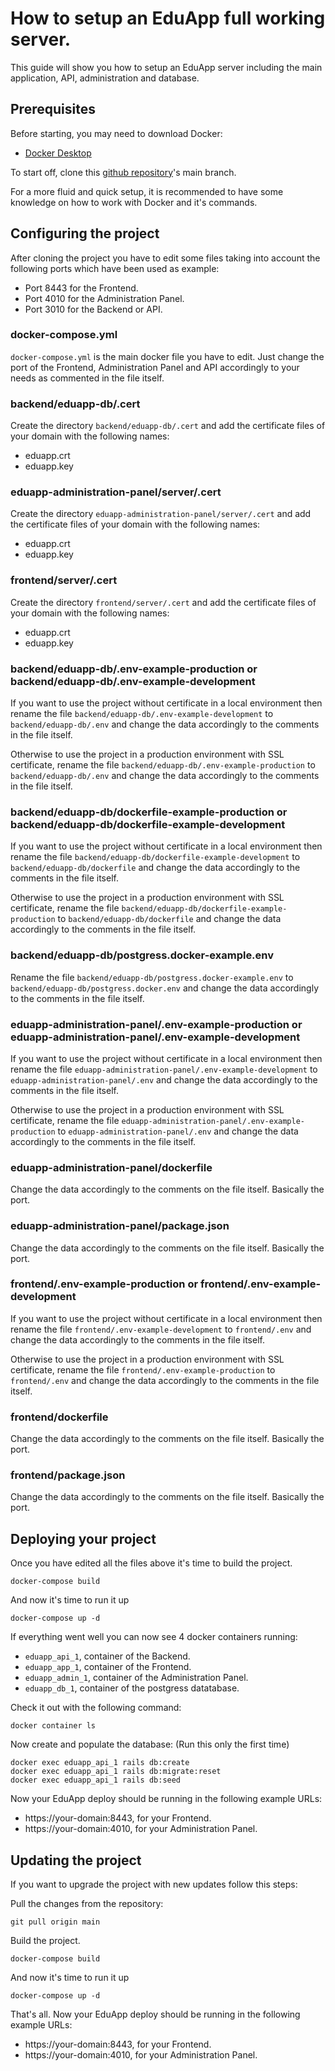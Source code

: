 # How to setup an EduApp full working server.

This guide will show you how to setup an EduApp server including the main application, API, administration and database.

## Prerequisites

Before starting, you may need to download Docker:
- [Docker Desktop](https://www.docker.com/products/docker-desktop/)

To start off, clone this [github repository](https://github.com/eduapp-project/eduapp/)'s main branch. 

For a more fluid and quick setup, it is recommended to have some knowledge on how to work with Docker and it's commands.

## Configuring the project

After cloning the project you have to edit some files taking into account the following ports which have been used as example:
- Port 8443 for the Frontend.
- Port 4010 for the Administration Panel.
- Port 3010 for the Backend or API.

### docker-compose.yml

```docker-compose.yml``` is the main docker file you have to edit. Just change the port of the Frontend, Administration Panel and API accordingly to your needs as commented in the file itself.

### backend/eduapp-db/.cert

Create the directory ```backend/eduapp-db/.cert``` and add the certificate files of your domain with the following names:
- eduapp.crt
- eduapp.key

### eduapp-administration-panel/server/.cert

Create the directory ```eduapp-administration-panel/server/.cert``` and add the certificate files of your domain with the following names:
- eduapp.crt
- eduapp.key

### frontend/server/.cert

Create the directory ```frontend/server/.cert``` and add the certificate files of your domain with the following names:
- eduapp.crt
- eduapp.key

### backend/eduapp-db/.env-example-production or backend/eduapp-db/.env-example-development

If you want to use the project without certificate in a local environment then rename the file ```backend/eduapp-db/.env-example-development``` to ```backend/eduapp-db/.env``` and change the data accordingly to the comments in the file itself.

Otherwise to use the project in a production environment with SSL certificate, rename the file ```backend/eduapp-db/.env-example-production``` to ```backend/eduapp-db/.env``` and change the data accordingly to the comments in the file itself.

### backend/eduapp-db/dockerfile-example-production or backend/eduapp-db/dockerfile-example-development

If you want to use the project without certificate in a local environment then rename the file ```backend/eduapp-db/dockerfile-example-development``` to ```backend/eduapp-db/dockerfile``` and change the data accordingly to the comments in the file itself.

Otherwise to use the project in a production environment with SSL certificate, rename the file ```backend/eduapp-db/dockerfile-example-production``` to ```backend/eduapp-db/dockerfile``` and change the data accordingly to the comments in the file itself.

### backend/eduapp-db/postgress.docker-example.env

Rename the file ```backend/eduapp-db/postgress.docker-example.env``` to ```backend/eduapp-db/postgress.docker.env``` and change the data accordingly to the comments in the file itself.

### eduapp-administration-panel/.env-example-production or eduapp-administration-panel/.env-example-development

If you want to use the project without certificate in a local environment then rename the file ```eduapp-administration-panel/.env-example-development``` to ```eduapp-administration-panel/.env``` and change the data accordingly to the comments in the file itself.

Otherwise to use the project in a production environment with SSL certificate, rename the file ```eduapp-administration-panel/.env-example-production``` to ```eduapp-administration-panel/.env``` and change the data accordingly to the comments in the file itself.

### eduapp-administration-panel/dockerfile

Change the data accordingly to the comments on the file itself. Basically the port.

### eduapp-administration-panel/package.json

Change the data accordingly to the comments on the file itself. Basically the port.

### frontend/.env-example-production or frontend/.env-example-development

If you want to use the project without certificate in a local environment then rename the file ```frontend/.env-example-development``` to ```frontend/.env``` and change the data accordingly to the comments in the file itself.

Otherwise to use the project in a production environment with SSL certificate, rename the file ```frontend/.env-example-production``` to ```frontend/.env``` and change the data accordingly to the comments in the file itself.

### frontend/dockerfile

Change the data accordingly to the comments on the file itself. Basically the port.

### frontend/package.json

Change the data accordingly to the comments on the file itself. Basically the port.

## Deploying your project

Once you have edited all the files above it's time to build the project.

````
docker-compose build
````

And now it's time to run it up

````
docker-compose up -d
````

If everything went well you can now see 4 docker containers running: 
- ```eduapp_api_1```, container of the Backend.
- ```eduapp_app_1```, container of the Frontend.
- ```eduapp_admin_1```, container of the Administration Panel.
- ```eduapp_db_1```, container of the postgress datatabase.

Check it out with the following command:

````
docker container ls
````

Now create and populate the database: (Run this only the first time)

````
docker exec eduapp_api_1 rails db:create
docker exec eduapp_api_1 rails db:migrate:reset
docker exec eduapp_api_1 rails db:seed
````

Now your EduApp deploy should be running in the following example URLs:
- https://your-domain:8443, for your Frontend.
- https://your-domain:4010, for your Administration Panel.

## Updating the project

If you want to upgrade the project with new updates follow this steps:

Pull the changes from the repository:

````
git pull origin main
````

Build the project.

````
docker-compose build
````

And now it's time to run it up

````
docker-compose up -d
````

That's all. Now your EduApp deploy should be running in the following example URLs:
- https://your-domain:8443, for your Frontend.
- https://your-domain:4010, for your Administration Panel.